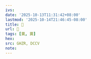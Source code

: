 ```yaml
---
ivs:
date: '2025-10-13T11:31:42+08:00'
lastmod: '2025-10-14T21:46:45-08:00'
title: 󰪖
url: 󰪖
tags: [糞, 糞]
hex: 
src: GHZR, DCCV
note:
---
```

